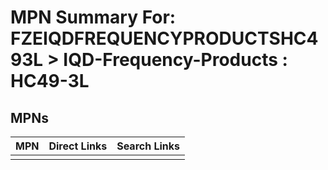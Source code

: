 



# MPN Summary For: FZEIQDFREQUENCYPRODUCTSHC493L > IQD-Frequency-Products : HC49-3L

## MPNs
  

|MPN|Direct Links|Search Links|
| :--- | :--- | :--- |
||||
